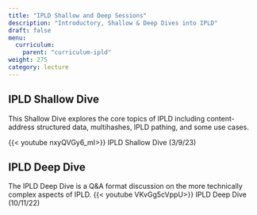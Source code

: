 ```yaml
---
title: "IPLD Shallow and Deep Sessions"
description: "Introductory, Shallow & Deep Dives into IPLD"
draft: false
menu:
  curriculum:
    parent: "curriculum-ipld"
weight: 275
category: lecture
---
```


## IPLD Shallow Dive

This Shallow Dive explores the core topics of IPLD including content-address structured data, multihashes, IPLD pathing, and some use cases.

{{< youtube nxyQVGy6_mI>}}
IPLD Shallow Dive (3/9/23)

## IPLD Deep Dive

The IPLD Deep Dive is a Q&A format discussion on the more technically complex aspects of IPLD.
{{< youtube VKvGg5cVppU>}}
IPLD Deep Dive (10/11/22)
